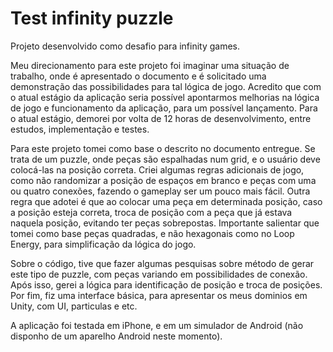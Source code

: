 # Test infinity puzzle
Projeto desenvolvido como desafio para infinity games.

Meu direcionamento para este projeto foi imaginar uma situação de trabalho, onde é apresentado o documento e é solicitado uma demonstração das possibilidades para tal lógica de jogo. Acredito que com o atual estágio da aplicação seria possível apontarmos melhorias na lógica de jogo e funcionamento da aplicação, para um possível lançamento. Para o atual estágio, demorei por volta de 12 horas de desenvolvimento, entre estudos, implementação e testes.

Para este projeto tomei como base o descrito no documento entregue. Se trata de um puzzle, onde peças são espalhadas num grid, e o usuário deve colocá-las na posição correta. Criei algumas regras adicionais de jogo, como não randomizar a posição de espaços em branco e peças com uma ou quatro conexões, fazendo o gameplay ser um pouco mais fácil.
Outra regra que adotei é que ao colocar uma peça em determinada posição, caso a posição esteja correta, troca de posição com a peça que já estava naquela posição, evitando ter peças sobrepostas. Importante salientar que tomei como base peças quadradas, e não hexagonais como no Loop Energy, para simplificação da lógica do jogo.

Sobre o código, tive que fazer algumas pesquisas sobre método de gerar este tipo de puzzle, com peças variando em possibilidades de conexão. Após isso, gerei a lógica para identificação de posição e troca de posições. Por fim, fiz uma interface básica, para apresentar os meus dominios em Unity, com UI, particulas e etc.

A aplicação foi testada em iPhone, e em um simulador de Android (não disponho de um aparelho Android neste momento).
